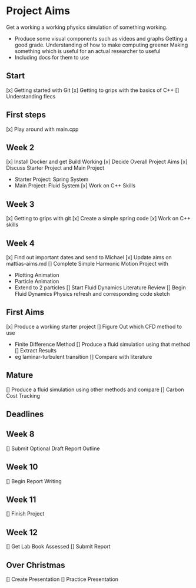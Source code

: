 # Project Aims
Get a working a working physics simulation of something working.
  - Produce some visual components such as videos and graphs
Getting a good grade.
Understanding of how to make computing greener
Making something which is useful for an actual researcher to useful
  - Including docs for them to use


## Start
[x] Getting started with Git
[x] Getting to grips with the basics of C++
[] Understanding flecs

## First steps
[x] Play around with main.cpp

## Week 2
[x] Install Docker and get Build Working
[x] Decide Overall Project Aims
[x] Discuss Starter Project and Main Project
  - Starter Project: Spring System
  - Main Project: Fluid System
[x] Work on C++ Skills

## Week 3
[x] Getting to grips with git
[x] Create a simple spring code
[x] Work on C++ skills

## Week 4
[x] Find out important dates and send to Michael
[x] Update aims on mattias-aims.md
[] Complete Simple Harmonic Motion Project with
  - Plotting Animation
  - Particle Animation
  - Extend to 2 particles
[] Start Fluid Dynamics Literature Review
[] Begin Fluid Dynamics Physics refresh and corresponding code sketch

## First Aims
[x] Produce a working starter project
[] Figure Out which CFD method to use
  - Finite Difference Method
[] Produce a fluid simulation using that method
[] Extract Results
  - eg laminar-turbulent transition
[] Compare with literature

## Mature
[] Produce a fluid simulation using other methods and compare
[] Carbon Cost Tracking

## Deadlines
## Week 8
[] Submit Optional Draft Report Outline

## Week 10
[] Begin Report Writing

## Week 11
[] Finish Project

## Week 12
[] Get Lab Book Assessed
[] Submit Report

## Over Christmas
[] Create Presentation
[] Practice Presentation